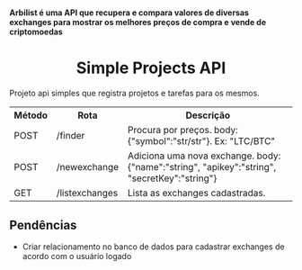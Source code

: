 # <h4>Arbilist é uma API que recupera e compara valores de diversas exchanges para mostrar os melhores preços de compra e vende de criptomoedas</h4> 

<div>
  <h1 align="center"> Simple Projects API </h1>
  <p>Projeto api simples que registra projetos e tarefas para os mesmos.</p>
  <table>
    <tbody><tr>
      <th>Método</th>
      <th>Rota</th>
      <th>Descrição</th>
    </tr>
    <tr>
      <td>POST</td>
      <td>/finder</td>
      <td>Procura por preços. body: {"symbol":"str/str"}. Ex: "LTC/BTC"</td>
    </tr>
    <tr>
      <td>POST</td>
      <td>/newexchange</td>
      <td>Adiciona uma nova exchange. body:{"name":"string", "apikey":"string", "secretKey":"string"}</td>
    </tr>
    <tr>
      <td>GET</td>
      <td>/listexchanges</td>
      <td>Lista as exchanges cadastradas. </td>
    </tr>
  </tbody></table>
  
  <h2>Pendências</h2>
  <ul>
    <li>Criar relacionamento no banco de dados para cadastrar exchanges de acordo com o usuário logado</li>
  </ul>
</div>

